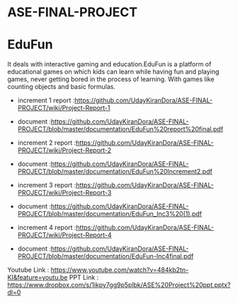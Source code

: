 # ASE-FINAL-PROJECT
<h1> EduFun</h1>
It deals with interactive gaming and  education.EduFun is a platform of educational games on which kids can learn while having fun and playing games, never getting bored in the process of learning. With games like counting objects and basic formulas.


* increment 1 report :https://github.com/UdayKiranDora/ASE-FINAL-PROJECT/wiki/Project-Report-1
* document :https://github.com/UdayKiranDora/ASE-FINAL-PROJECT/blob/master/documentation/EduFun%20report%20final.pdf
            
* increment 2 report :https://github.com/UdayKiranDora/ASE-FINAL-PROJECT/wiki/Project-Report-2
* document :https://github.com/UdayKiranDora/ASE-FINAL-PROJECT/blob/master/documentation/EduFun%20Increment2.pdf
            
* increment 3 report :https://github.com/UdayKiranDora/ASE-FINAL-PROJECT/wiki/Project-Report-3
* document :https://github.com/UdayKiranDora/ASE-FINAL-PROJECT/blob/master/documentation/EduFun_Inc3%20(1).pdf
            
* increment 4 report :https://github.com/UdayKiranDora/ASE-FINAL-PROJECT/wiki/Project-Report-4
* document :https://github.com/UdayKiranDora/ASE-FINAL-PROJECT/blob/master/documentation/EduFun-Inc4final.pdf

Youtube Link : https://www.youtube.com/watch?v=484kb2tn-KI&feature=youtu.be
PPT Link     : https://www.dropbox.com/s/1ikpy7gg9p5plbk/ASE%20Project%20ppt.pptx?dl=0



